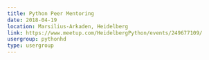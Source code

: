 ```yaml
---
title: Python Peer Mentoring
date: 2018-04-19
location: Marsilius-Arkaden, Heidelberg
link: https://www.meetup.com/HeidelbergPython/events/249677109/
usergroup: pythonhd
type: usergroup
---
```

